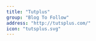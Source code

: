 ```yaml
---
title: "Tutplus"
group: "Blog To Follow"
address: "http://tutsplus.com/"
icon: "tutsplus.svg"
---
```

